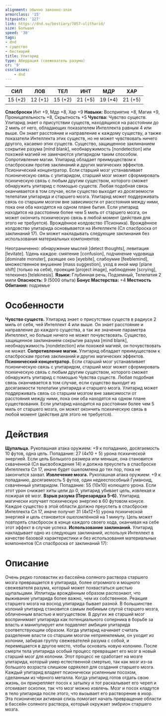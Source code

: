 ```yaml
---
alignment: обычно законно-злая
armorclass: '15'
hitpoints: '127'
link: https://dnd.su/bestiary/7057-ulitharid/
size: Большая
speed: '30'
tags:
- dnd
- существо
- бестиарий
title: Улитарид
type: Аберрация (свежеватель разума)
cr: '9'
cssclasses:
    - dnd
---
```



| СИЛ | ЛОВ | ТЕЛ | ИНТ | МДР | ХАР |
|---|---|---|---|---|---|
| 15 (+2) | 12 (+1) | 15 (+2) | 21 (+5) | 19 (+4) | 21 (+5) |
**Спасброски** Инт +9, Мдр +8, Хар +9
**Навыки:** Восприятие +8, Магия +9, Проницательность +8, Скрытность +5
**Чувства:** Чувство существ. Улитарид знает о присутствии существ, находящихся на расстоянии до 2 миль от него, обладающих показателем Интеллекта равным 4 или выше. Он знает расстояние и направление к каждому существу, а также показатели Интеллекта этих существ, но не может чувствовать ничего другого, касаемо этих существ. Существо, защищенное заклинанием сокрытие разума [mind blank], необнаружимость [nondetection] или похожей магией не замечаются улитаридом таким способом.
Сопротивление магии. Улитарид обладает преимуществом к спасброскам против заклинаний и других магических эффектов.
Псионический концентратор. Если старший мозг устанавливает псионическую связь с улитаридом, старший мозг может сформировать психическую связь с любым другим существом, которого сможет обнаружить улитарид с помощью  существ. Любая подобная связь оканчивается в том случае, если существо выходит из досягаемости телепатии улитарида и старшего мозга. Улитарид может поддерживать связь со старшим мозгом вне зависимости от расстояния между ними, пока они оба находятся на одном плане бытия. Если улитарид находится на расстоянии более чем 5 миль от старшего мозга, он может окончить психическую связь в любой момент (действия для этого не требуется).
Врождённое колдовство (Псионика). Врождённое колдовство улитарида основывается на Интеллекте (Сл спасброска от заклинаний 17). Он может накладывать следующие заклинания без использования материальных компонентов:

Неограниченно: обнаружение мыслей [detect thoughts], левитация [levitate].
1/день каждое: смятение [confusion], подчинение чудовища [dominate monster], разящее око [eyebite], слабоумие [feeblemind], множественное внушение [mass suggestion], уход в иной мир [plane shift] (только на себя), проекция [project image], наблюдение [scrying], телекинез [telekinesis].
**Языки:** Глубинная речь, Подземный, Телепатия 2 мили
**Опасность:** 9 (5000 опыта)
**Бонус Мастерства:** +4
**Местность Обитания:** подземье


# Особенности
**Чувство существ.** Улитарид знает о присутствии существ в радиусе 2 миль от себя, чей Интеллект 4 или выше. Он знает расстояние и направление до каждого существа, а так же значение параметра Интеллект, но больше ничего не может почувствовать. Существо, защищенное заклинанием сокрытие разума [mind blank], необнаружимость [nondetection] или похожей магией, он почувствовать не может.
**Сопротивление магии.** Улитарид обладает преимуществом к спасброскам против заклинаний и других магических эффектов.
**Псионический концентратор.** Если старший мозг устанавливает псионическую связь с улитаридом, старший мозг может сформировать психическую связь с любым другим существом, которого сможет обнаружить улитарид с помощью Чувства существ. Любая подобная связь оканчивается в том случае, если существо выходит из досягаемости телепатии улитарида и старшего мозга. Улитарид может поддерживать связь со старшим мозгом вне зависимости от расстояния между ними, пока они оба находятся на одном плане существования. Если улитарид находится на расстоянии более чем 5 миль от старшего мозга, он может окончить психическую связь в любой момент (действия для этого не требуется).


# Действия
**Щупальца.** Рукопашная атака оружием: +9 к попаданию, досягаемость 10 футов, одна цель. Попадание: 27 (4к10 + 5) урона психической энергией. Если цель Большого размера или меньше, она становится схваченной (Сл высвобождения 14) и должна преуспеть в спасброске Интеллекта Сл 17, иначе будет ошеломлена до тех пор, пока не закончится захват.
**Извлечение мозга.** Рукопашная атака оружием: +9 к попаданию, досягаемость 5 футов, один недееспособный Гуманоид, схваченный улитаридом. Попадание: 55 (10к10) колющего урона. Если этот урон снижает хиты цели до 0, улитарид убивает цель, извлекая и пожирая её мозг.
**Взрыв разума (Перезарядка 5–6).** Улитарид магически излучает психическую энергию в 60 футовом конусе. Каждое существо в этой области должно преуспеть в спасброске Интеллекта Сл 17, иначе получит 31 (4к12+5) урона психической энергией и цель становится ошеломлённой на 1 минуту. Цель может повторять спасбросок в конце каждого своего хода, оканчивая на себе этот эффект в случае успеха.
**Использование заклинаний.** Улитарид накладывает одно из следующих заклинаний, используя Интеллект в качестве базовой характеристики и без использования материальных компонентов (Сл спасброска от заклинаний 17):


# Описание
Очень редко головастик из бассейна соляного раствора старшего мозга превращается в улитарида, более огромного и мощного свежевателя разума, который может похвастаться шестью щупальцами. Иллитиды врождённым образом распознают, что выживание улитарида более важно, чем их собственное. Реакция старшего мозга на восход улитарида бывает разной. В большинстве колоний улитарид становится самым любимым слугой старшего мозга, обличенным властью и могуществом. В других же старший мозг воспринимает улитарида как потенциального соперника в борьбе за власть и манипулирует или подавляет амбиции улитарида соответствующим образом. Когда улитарид начинает считать разделение власти со старшим мозгом неприемлемым, он уходит из колонии, забирая группу свежевателей разума с собой, и перемещается в другое место, чтобы основать новую колонию. После смерти тела улитарида особый процесс превращает его мозг в новый старший мозг для колонии. Этот процесс не сработает на мозге улитарида, который умер естественной смертью, так как мозг из–за большого возраста слишком одряхлел для создания старшего мозга. Каждый улитарид владеет псионически усиленным посохом, сделанным из чёрного металла. Когда улитарид готов отдать свою жизнь, он прикрепляет посох к затылку и тот раскалывает его череп и отсеивает осколки, так что мозг можно извлечь. Мозг и посох кладутся в тело улитарида после этого, что вызывает его растворение в ихор. Эта псионически активная слизь помогает начать превращение области в бассейн соляного раствора, который окружает эмбрион старшего мозга.